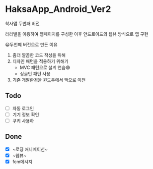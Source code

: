 # HaksaApp_Android_Ver2
학사앱 두번째 버전

라라벨을 이용하여 웹페이지를 구성한 이후 안드로이드의 웹뷰 방식으로 앱 구현

😀두번쨰 버전으로 만든 이유
 1. 좀더 깔끔한 코드 작성을 위해
 2. 디자인 패턴을 적용하기 위해기
    - MVC 패턴으로 설계 연습😅
    - 싱글턴 패턴 사용
 3. 기존 개발환경을 윈도우에서 맥으로 이전
 
Todo
------
- [ ] 자동 로그인
- [ ] 기기 정보 확인
- [ ] 쿠키 사용하

Done
-----
- [x] ~로딩 애니메이션~
- [x] ~웹뷰~
- [x] fcm메시지